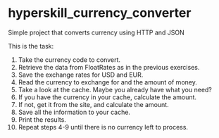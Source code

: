# hyperskill_currency_converter
Simple project that converts currency using HTTP and JSON

This is the task:

1. Take the currency code to convert.
2. Retrieve the data from FloatRates as in the previous exercises.
3. Save the exchange rates for USD and EUR.
4. Read the currency to exchange for and the amount of money.
5. Take a look at the cache. Maybe you already have what you need?
6. If you have the currency in your cache, calculate the amount.
7. If not, get it from the site, and calculate the amount.
8. Save all the information to your cache.
9. Print the results.
10. Repeat steps 4-9 until there is no currency left to process.
